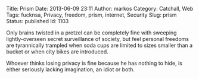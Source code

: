 Title: Prism
Date: 2013-06-09 23:11
Author: markos
Category: Catchall, Web
Tags: fucknsa, Privacy, freedom, prism, internet, Security
Slug: prism
Status: published
Id: 1103

<div>
 <p>
  Only brains twisted in a pretzel can be completely fine with sweeping lightly-overseen secret surveillance of society, but feel personal freedoms are tyrannically trampled when soda cups are limited to sizes smaller than a bucket or when city bikes are introduced.
 </p>
 <p>
  Whoever thinks losing privacy is fine because he has nothing to hide, is either seriously lacking imagination, an idiot or both.
 </p>
</div>
